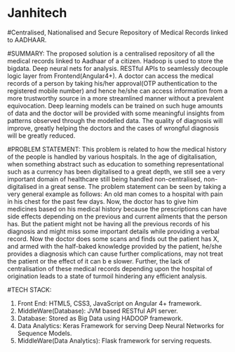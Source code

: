 # Janhitech

#Centralised, Nationalised and Secure Repository of Medical Records linked to AADHAAR.

#SUMMARY:
The proposed solution is a centralised repository of all the medical records linked to Aadhaar of a citizen. Hadoop is used to store 
the bigdata. Deep neural nets for analysis. RESTful APIs to seamlessly decouple logic layer from Frontend(Angular4+).
A doctor can access the medical records of a person by taking his/her approval(OTP authentication to the registered mobile
number) and hence he/she can access information from a more trustworthy source in a more streamlined manner without a prevalent 
equivocation. Deep learning models can be trained on such huge amounts of data and the doctor will be provided with some meaningful 
insights from patterns observed through the modelled data. The quality of diagnosis will improve, greatly helping the doctors and the
cases of wrongful diagnosis will be greatly reduced. 


#PROBLEM STATEMENT:
This problem is related to how the medical history of the people is handled by various hospitals. In the age of digitalisation, when 
something abstract such as education to something representational such as a currency has been digitalised to a great depth, we still 
see a very important domain of healthcare still being handled non-centralised, non-digitalised in a great sense. The problem statement 
can be seen by taking a very general example as follows:
An old man comes to a hospital with pain in his chest for the past few days. Now, the doctor has to give him medicines based on his
medical history because the prescriptions can have side effects depending on the previous and current ailments that the person has. 
But the patient might not be having all the previous records of his diagnosis and might miss some important details while providing
a verbal record. Now the doctor does some scans and finds out the patient has X, and armed with the half-baked knowledge provided by 
the patient, he/she provides a diagnosis which can cause further complications, may not treat the patient or the effect of it can b
e slower. Further, the lack of centralisation of these medical records depending upon the hospital of origination leads to a state of
turmoil hindering any efficient analysis.


#TECH STACK:

1. Front End: HTML5, CSS3, JavaScript on Angular 4+ framework.
2. MiddleWare(Database): JVM based RESTful API server.
3. Database: Stored as Big Data using HADOOP framework.
4. Data Analytics: Keras Framework for serving Deep Neural Networks for Sequence Models.
5. MiddleWare(Data Analytics): Flask framework for serving requests.
